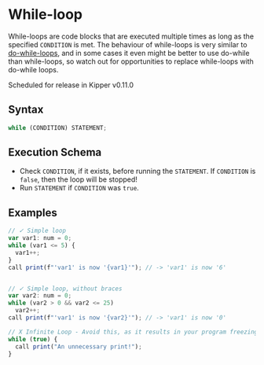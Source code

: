 # While-loop

While-loops are code blocks that are executed multiple times as long as the specified `CONDITION` is met. The behaviour
of while-loops is very similar to [do-while-loops](./do-while-loop.html), and in some cases it even might be better to
use do-while than while-loops, so watch out for opportunities to replace while-loops with do-while loops.

<p class="red-highlight-text">
  Scheduled for release in Kipper v0.11.0
</p>

## Syntax

```ts
while (CONDITION) STATEMENT;
```

## Execution Schema

- Check `CONDITION`, if it exists, before running the `STATEMENT`. If `CONDITION` is `false`, then the loop will be stopped!
- Run `STATEMENT` if `CONDITION` was `true`.

## Examples

```ts
// ✓ Simple loop
var var1: num = 0;
while (var1 <= 5) {
  var1++;
}
call print(f"'var1' is now '{var1}'"); // -> 'var1' is now '6'


// ✓ Simple loop, without braces
var var2: num = 0;
while (var2 > 0 && var2 <= 25)
  var2++;
call print(f"'var1' is now '{var2}'"); // -> 'var1' is now '0'

// X Infinite Loop - Avoid this, as it results in your program freezing/running forever
while (true) {
  call print("An unnecessary print!");
}
```
